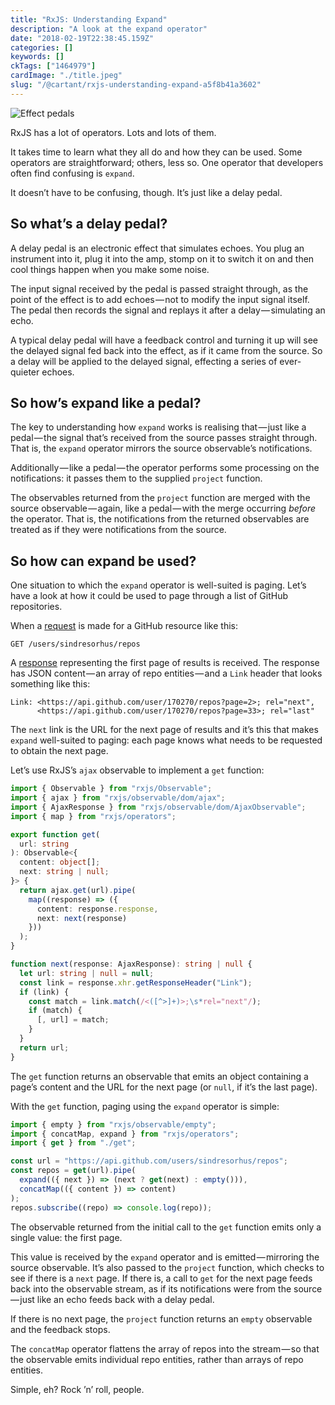 ```yaml
---
title: "RxJS: Understanding Expand"
description: "A look at the expand operator"
date: "2018-02-19T22:38:45.159Z"
categories: []
keywords: []
ckTags: ["1464979"]
cardImage: "./title.jpeg"
slug: "/@cartant/rxjs-understanding-expand-a5f8b41a3602"
---
```


![Effect pedals](title.jpeg "Photo by mhx on Flickr")

RxJS has a lot of operators. Lots and lots of them.

It takes time to learn what they all do and how they can be used. Some operators are straightforward; others, less so. One operator that developers often find confusing is `expand`.

It doesn’t have to be confusing, though. It’s just like a delay pedal.

## So what’s a delay pedal?

A delay pedal is an electronic effect that simulates echoes. You plug an instrument into it, plug it into the amp, stomp on it to switch it on and then cool things happen when you make some noise.

The input signal received by the pedal is passed straight through, as the point of the effect is to add echoes — not to modify the input signal itself. The pedal then records the signal and replays it after a delay — simulating an echo.

A typical delay pedal will have a feedback control and turning it up will see the delayed signal fed back into the effect, as if it came from the source. So a delay will be applied to the delayed signal, effecting a series of ever-quieter echoes.

## So how’s expand like a pedal?

The key to understanding how `expand` works is realising that — just like a pedal — the signal that’s received from the source passes straight through. That is, the `expand` operator mirrors the source observable’s notifications.

Additionally — like a pedal — the operator performs some processing on the notifications: it passes them to the supplied `project` function.

The observables returned from the `project` function are merged with the source observable — again, like a pedal — with the merge occurring _before_ the operator. That is, the notifications from the returned observables are treated as if they were notifications from the source.

## So how can expand be used?

One situation to which the `expand` operator is well-suited is paging. Let’s have a look at how it could be used to page through a list of GitHub repositories.

When a [request](https://developer.github.com/v3/repos/#list-user-repositories) is made for a GitHub resource like this:

```text
GET /users/sindresorhus/repos
```

A [response](https://developer.github.com/v3/repos/#response) representing the first page of results is received. The response has JSON content — an array of repo entities — and a `Link` header that looks something like this:

```text
Link: <https://api.github.com/user/170270/repos?page=2>; rel="next",
      <https://api.github.com/user/170270/repos?page=33>; rel="last"
```

The `next` link is the URL for the next page of results and it’s this that makes `expand` well-suited to paging: each page knows what needs to be requested to obtain the next page.

Let’s use RxJS’s `ajax` observable to implement a `get` function:

```ts
import { Observable } from "rxjs/Observable";
import { ajax } from "rxjs/observable/dom/ajax";
import { AjaxResponse } from "rxjs/observable/dom/AjaxObservable";
import { map } from "rxjs/operators";

export function get(
  url: string
): Observable<{
  content: object[];
  next: string | null;
}> {
  return ajax.get(url).pipe(
    map((response) => ({
      content: response.response,
      next: next(response)
    }))
  );
}

function next(response: AjaxResponse): string | null {
  let url: string | null = null;
  const link = response.xhr.getResponseHeader("Link");
  if (link) {
    const match = link.match(/<([^>]+)>;\s*rel="next"/);
    if (match) {
      [, url] = match;
    }
  }
  return url;
}
```

The `get` function returns an observable that emits an object containing a page’s content and the URL for the next page (or `null`, if it’s the last page).

With the `get` function, paging using the `expand` operator is simple:

```ts
import { empty } from "rxjs/observable/empty";
import { concatMap, expand } from "rxjs/operators";
import { get } from "./get";

const url = "https://api.github.com/users/sindresorhus/repos";
const repos = get(url).pipe(
  expand(({ next }) => (next ? get(next) : empty())),
  concatMap(({ content }) => content)
);
repos.subscribe((repo) => console.log(repo));
```

The observable returned from the initial call to the `get` function emits only a single value: the first page.

This value is received by the `expand` operator and is emitted — mirroring the source observable. It’s also passed to the `project` function, which checks to see if there is a `next` page. If there is, a call to `get` for the next page feeds back into the observable stream, as if its notifications were from the source — just like an echo feeds back with a delay pedal.

If there is no next page, the `project` function returns an `empty` observable and the feedback stops.

The `concatMap` operator flattens the array of repos into the stream — so that the observable emits individual repo entities, rather than arrays of repo entities.

Simple, eh? Rock ’n’ roll, people.
